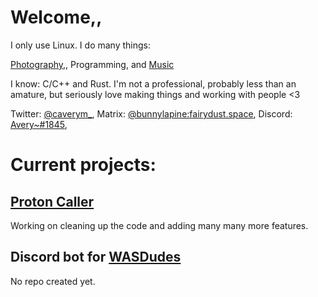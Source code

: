 # Welcome,,
I only use Linux.
I do many things:

[Photography,](https://unsplash.com/@caverym), Programming, and [Music](https://caverym.bandcamp.com/)

I know: C/C++ and Rust. I'm not a professional, probably less than an amature, but seriously love making things and working with people <3

Twitter: [@caverym_](https://twitter.com/caverym_),
Matrix: [@bunnylapine:fairydust.space](https://matrix.to/#/@bunnylapine:fairydust.space),
Discord: [Avery~#1845](https://discord.gg/Ef4pG66h7M),


# Current projects:
## [Proton Caller](https://github.com/caverym/proton-caller)
Working on cleaning up the code and adding many many more features.

## Discord bot for [WASDudes](https://www.twitch.tv/wasdudes)
No repo created yet.
